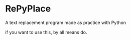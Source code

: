 # RePyPlace
A text replacement program made as practice with Python

if you want to use this, by all means do.
